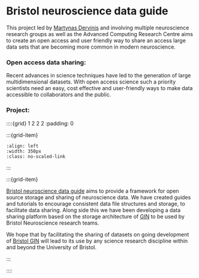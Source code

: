 # Bristol neuroscience data guide

This project led by [Martynas Dervinis](../our-team/current-members) and involving multiple neuroscience research groups as well as the Advanced Computing Research Centre aims to create an open access and user friendly way to share an access large data sets that are becoming more common in modern neuroscience. 




### Open access data sharing:

Recent advances in science techniques have led to the generation of large multidimensional datasets.
With open access science such a priority scientists need an easy, cost effective and user-friendly ways 
to make data accessible to collaborators and the public.


### Project:

::::{grid} 1 2 2 2
:padding: 0

:::{grid-item}

```{image} ../img/projects/bndg.png 
:align: left
:width: 350px
:class: no-scaled-link
```
:::


:::{grid-item}

[Bristol neuroscience data guide](https://dervinism.github.io/bristol-neuroscience-data-guide/intro.html) aims to provide a framework for open source storage and sharing of neuroscience data.
We have created guides and tutorials to encourage consistent data file structures and storage, to facilitate data sharing. 
Along side this we have been developing a data sharing platform based on the storage architecture of [GIN](https://gin.g-node.org/G-Node/Info/wiki) to be used by Bristol Neuroscience research teams.

We hope that by facilitating the sharing of datasets on going development of [Bristol GIN](https://dervinism.github.io/bristol-neuroscience-data-guide/intro.html#welcome-bristol-gin) will lead to its use by any science research discipline within and beyond the University of Bristol.

:::


::::


&nbsp;








